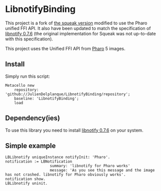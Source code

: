 # LibnotifyBinding

This project is a fork of [the squeak version](http://www.squeaksource.com/libnotify.html) modified to use the Pharo unified FFI API.
It also have been updated to match the specification of [libnotify 0.7.6](https://developer.gnome.org/libnotify/) (the original implementation for Squeak was not up-to-date with this specification).

This project uses the Unified FFI API from [Pharo](http://pharo.org/) 5 images.

## Install
Simply run this script:
~~~
Metacello new
    repository: 'github://JulienDelplanque/LibnotifyBinding/repository';
    baseline: 'LibnotifyBinding';
    load
~~~

## Dependency(ies)
To use this library you need to install [libnotify 0.7.6](https://developer.gnome.org/libnotify/) on your system.

## Simple example
~~~
LBLibnotify uniqueInstance notifyInit: 'Pharo'.
notification := LBNotification
                    summary: 'libnotify for Pharo works'
                    message: 'As you see this message and the image has not crashed. libnotify for Pharo obviously works'.
notification show.
LBLibnotify uninit.
~~~
